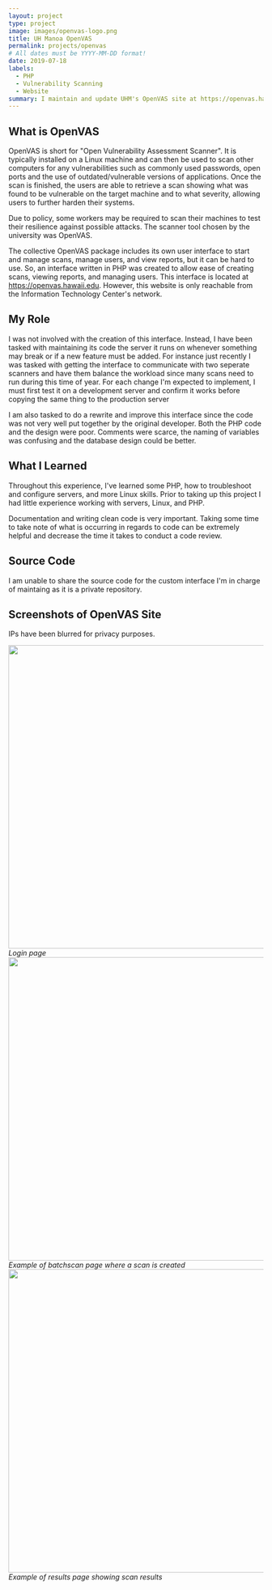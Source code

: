 ```yaml
---
layout: project
type: project
image: images/openvas-logo.png
title: UH Manoa OpenVAS
permalink: projects/openvas
# All dates must be YYYY-MM-DD format!
date: 2019-07-18
labels:
  - PHP
  - Vulnerability Scanning
  - Website
summary: I maintain and update UHM's OpenVAS site at https://openvas.hawaii.edu. (Not accessible outside of ITC network).
---
```

## What is OpenVAS

OpenVAS is short for "Open Vulnerability Assessment Scanner". It is typically installed on a Linux machine and can then be used to scan other computers for any vulnerabilities such as commonly used passwords, open ports and the use of outdated/vulnerable versions of applications. Once the scan is finished, the users are able to retrieve a scan showing what was found to be vulnerable on the target machine and to what severity, allowing users to further harden their systems. 

Due to policy, some workers may be required to scan their machines to test their resilience against possible attacks. The scanner tool chosen by the university was OpenVAS.

The collective OpenVAS package includes its own user interface to start and manage scans, manage users, and view reports, but it can be hard to use. So, an interface written in PHP was created to allow ease of creating scans, viewing reports, and managing users. This interface is located at https://openvas.hawaii.edu. However, this website is only reachable from the Information Technology Center's network. 

## My Role

I was not involved with the creation of this interface. Instead, I have been tasked with maintaining its code the server it runs on whenever something may break or if a new feature must be added. For instance just recently I was tasked with getting the interface to communicate with two seperate scanners and have them balance the workload since many scans need to run during this time of year. For each change I'm expected to implement, I must first test it on a development server and confirm it works before copying the same thing to the production server 

I am also tasked to do a rewrite and improve this interface since the code was not very well put together by the original developer. Both the PHP code and the design were poor. Comments were scarce, the naming of variables was confusing and the database design could be better. 

## What I Learned

Throughout this experience, I've learned some PHP, how to troubleshoot and configure servers, and more Linux skills. Prior to taking up this project I had little experience working with servers, Linux, and PHP. 

Documentation and writing clean code is very important. Taking some time to take note of what is occurring in regards to code can be extremely helpful and decrease the time it takes to conduct a code review. 

## Source Code

I am unable to share the source code for the custom interface I'm in charge of maintaing as it is a private repository. 

## Screenshots of OpenVAS Site
IPs have been blurred for privacy purposes.

<img height="600" width="1000" src="https://gabrielundan.github.io/images/openvas-login.PNG">*Login page*
<img height="600" width="1000" src="https://gabrielundan.github.io/images/openvas-batchscan.PNG">*Example of batchscan page where a scan is created*
<img height="600" width="1000" src="https://gabrielundan.github.io/images/openvas-results.PNG">*Example of results page showing scan results*


